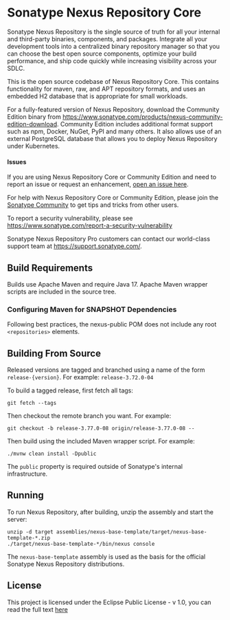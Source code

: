 <!--

    Sonatype Nexus (TM) Open Source Version
    Copyright (c) 2008-present Sonatype, Inc.
    All rights reserved. Includes the third-party code listed at http://links.sonatype.com/products/nexus/oss/attributions.

    This program and the accompanying materials are made available under the terms of the Eclipse Public License Version 1.0,
    which accompanies this distribution and is available at http://www.eclipse.org/legal/epl-v10.html.

    Sonatype Nexus (TM) Professional Version is available from Sonatype, Inc. "Sonatype" and "Sonatype Nexus" are trademarks
    of Sonatype, Inc. Apache Maven is a trademark of the Apache Software Foundation. M2eclipse is a trademark of the
    Eclipse Foundation. All other trademarks are the property of their respective owners.

-->
# Sonatype Nexus Repository Core

Sonatype Nexus Repository is the single source of truth for all your internal and third-party binaries, components, and packages. Integrate all your development tools into a centralized binary repository manager so that you can choose the best open source components, optimize your build performance, and ship code quickly while increasing visibility across your SDLC.

This is the open source codebase of Nexus Repository Core. This contains functionality for maven, raw, and APT repository formats, and uses an embedded H2 database that is appropriate for small workloads.

For a fully-featured version of Nexus Repository, download the Community Edition binary from https://www.sonatype.com/products/nexus-community-edition-download. Community Edition includes additional format support such as npm, Docker, NuGet, PyPI and many others. It also allows use of an external PostgreSQL database that allows you to deploy Nexus Repository under Kubernetes.

#### Issues

If you are using Nexus Repository Core or Community Edition and need to report an issue or request an enhancement, [open an issue here](https://github.com/sonatype/nexus-public/issues).

For help with Nexus Repository Core or Community Edition, please join the [Sonatype Community](https://community.sonatype.com/) to get tips and tricks from other users.

To report a security vulnerability, please see https://www.sonatype.com/report-a-security-vulnerability

Sonatype Nexus Repository Pro customers can contact our world-class support team at https://support.sonatype.com/.

## Build Requirements

Builds use Apache Maven and require Java 17. Apache Maven wrapper scripts are included in the source tree.

### Configuring Maven for SNAPSHOT Dependencies

Following best practices, the nexus-public POM does not include any root `<repositories>` elements.

## Building From Source

Released versions are tagged and branched using a name of the form `release-{version}`. For example: `release-3.72.0-04`

To build a tagged release, first fetch all tags:

```shell
git fetch --tags
```

Then checkout the remote branch you want. For example:

```shell
git checkout -b release-3.77.0-08 origin/release-3.77.0-08 --
```

Then build using the included Maven wrapper script. For example:

```shell
./mvnw clean install -Dpublic
```

The `public` property is required outside of Sonatype's internal infrastructure.

## Running

To run Nexus Repository, after building, unzip the assembly and start the server:

    unzip -d target assemblies/nexus-base-template/target/nexus-base-template-*.zip
    ./target/nexus-base-template-*/bin/nexus console

The `nexus-base-template` assembly is used as the basis for the official Sonatype Nexus Repository distributions.

## License

This project is licensed under the Eclipse Public License - v 1.0, you can read the full text [here](LICENSE.txt)
